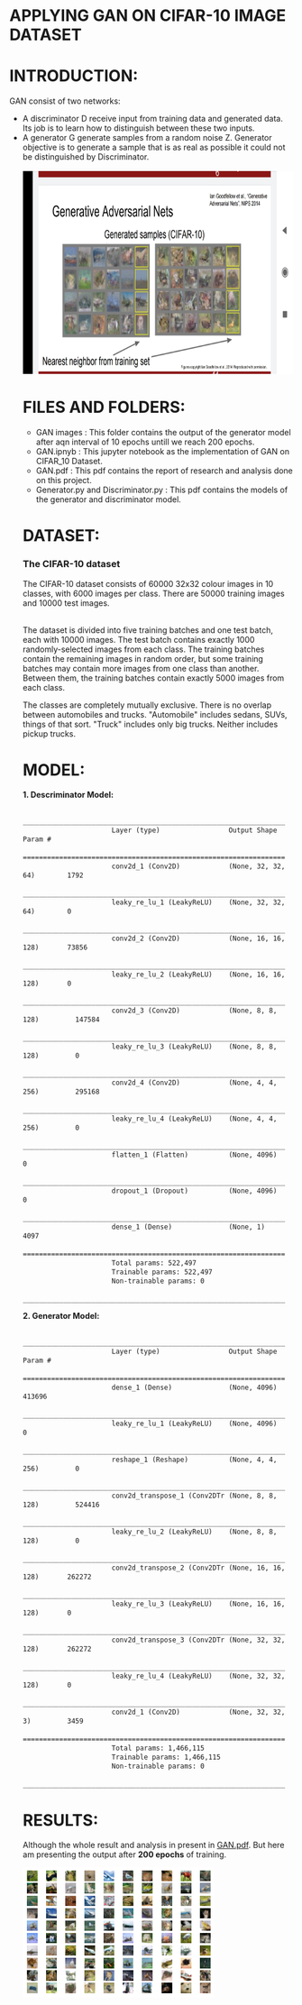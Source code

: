 # APPLYING GAN ON CIFAR-10 IMAGE DATASET

# INTRODUCTION:

GAN consist of two networks:
<ul>
  <li>A discriminator D receive input from training data and generated data. Its job is to learn how to distinguish between these two inputs.</li>
  <li>A generator G generate samples from a random noise Z. Generator objective is to generate a sample that is as real as possible it could not be distinguished by        Discriminator.</li>
<br>
<img src = "https://github.com/AYUSH-ISHAN/GANS_on_CIFAR-10/blob/main/GANS.jpg" height = "360" width = "660"/>

# FILES AND FOLDERS:
  
<ul>
  <li>GAN images : This folder contains the output of the generator model after aqn interval of 10 epochs untill we reach 200 epochs.</li>
  <li>GAN.ipnyb : This jupyter notebook as the implementation of GAN on CIFAR_10 Dataset.</li>
  <li>GAN.pdf : This pdf contains the report of research and analysis done on this project.</li>
  <li>Generator.py and Discriminator.py : This pdf contains the models of the generator and discriminator model.
</ul>
  
# DATASET:

<h3><B>The CIFAR-10 dataset</B></h3>
The CIFAR-10 dataset consists of 60000 32x32 colour images in 10 classes, with 6000 images per class. There are 50000 training images and 10000 test images.<br>
<br>
<p>The dataset is divided into five training batches and one test batch, each with 10000 images. The test batch contains exactly 1000 randomly-selected images from each class. The training batches contain the remaining images in random order, but some training batches may contain more images from one class than another. Between them, the training batches contain exactly 5000 images from each class.</p>
The classes are completely mutually exclusive. There is no overlap between automobiles and trucks. "Automobile" includes sedans, SUVs, things of that sort. "Truck" includes only big trucks. Neither includes pickup trucks.

# MODEL:
  
  <B>1. Descriminator Model:</B>
  
                          _________________________________________________________________
                          Layer (type)                 Output Shape              Param #
                          =================================================================
                          conv2d_1 (Conv2D)            (None, 32, 32, 64)        1792
                          _________________________________________________________________
                          leaky_re_lu_1 (LeakyReLU)    (None, 32, 32, 64)        0
                          _________________________________________________________________
                          conv2d_2 (Conv2D)            (None, 16, 16, 128)       73856
                          _________________________________________________________________
                          leaky_re_lu_2 (LeakyReLU)    (None, 16, 16, 128)       0
                          _________________________________________________________________
                          conv2d_3 (Conv2D)            (None, 8, 8, 128)         147584
                          _________________________________________________________________
                          leaky_re_lu_3 (LeakyReLU)    (None, 8, 8, 128)         0
                          _________________________________________________________________
                          conv2d_4 (Conv2D)            (None, 4, 4, 256)         295168
                          _________________________________________________________________
                          leaky_re_lu_4 (LeakyReLU)    (None, 4, 4, 256)         0
                          _________________________________________________________________
                          flatten_1 (Flatten)          (None, 4096)              0
                          _________________________________________________________________
                          dropout_1 (Dropout)          (None, 4096)              0
                          _________________________________________________________________
                          dense_1 (Dense)              (None, 1)                 4097
                          =================================================================
                          Total params: 522,497
                          Trainable params: 522,497
                          Non-trainable params: 0
                          _________________________________________________________________
  <B>2. Generator Model:</B><br>

  
                          _________________________________________________________________
                          Layer (type)                 Output Shape              Param #
                          =================================================================
                          dense_1 (Dense)              (None, 4096)              413696
                          _________________________________________________________________
                          leaky_re_lu_1 (LeakyReLU)    (None, 4096)              0
                          _________________________________________________________________
                          reshape_1 (Reshape)          (None, 4, 4, 256)         0
                          _________________________________________________________________
                          conv2d_transpose_1 (Conv2DTr (None, 8, 8, 128)         524416
                          _________________________________________________________________
                          leaky_re_lu_2 (LeakyReLU)    (None, 8, 8, 128)         0
                          _________________________________________________________________
                          conv2d_transpose_2 (Conv2DTr (None, 16, 16, 128)       262272
                          _________________________________________________________________
                          leaky_re_lu_3 (LeakyReLU)    (None, 16, 16, 128)       0
                          _________________________________________________________________
                          conv2d_transpose_3 (Conv2DTr (None, 32, 32, 128)       262272
                          _________________________________________________________________
                          leaky_re_lu_4 (LeakyReLU)    (None, 32, 32, 128)       0
                          _________________________________________________________________
                          conv2d_1 (Conv2D)            (None, 32, 32, 3)         3459
                          =================================================================
                          Total params: 1,466,115
                          Trainable params: 1,466,115
                          Non-trainable params: 0
                          _________________________________________________________________
  

# RESULTS:
 
Although the whole result and analysis in present in <a href = "https://github.com/AYUSH-ISHAN/GANS_on_CIFAR-10/blob/main/GAN.pdf">GAN.pdf</a>. But here
  am presenting the output after <B>200 epochs</B> of training.
        
  <img src = "GAN images/GAN.png"/>




